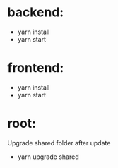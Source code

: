 # backend:

-   yarn install
-   yarn start

# frontend:

-   yarn install
-   yarn start

# root:

Upgrade shared folder after update

-   yarn upgrade shared
